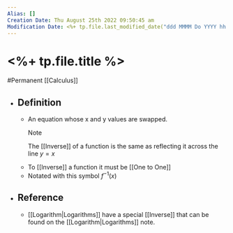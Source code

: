 ```yaml
---
Alias: []
Creation Date: Thu August 25th 2022 09:50:45 am 
Modification Date: <%+ tp.file.last_modified_date("ddd MMMM Do YYYY hh:mm:ss a") %>
---
```

# <%+ tp.file.title %>
#Permanent [[Calculus]]

- ## Definition
	- An equation whose x and y values are swapped.
	  > [!Note]
	  > The [[Inverse]] of a function is the same as reflecting it across the line $y=x$
	- To [[Inverse]] a function it must be [[One to One]]
	- Notated with this symbol $f^{-1}(x)$
- ## Reference
	- [[Logarithm|Logarithms]] have a special [[Inverse]] that can be found on the [[Logarithm|Logarithms]] note.